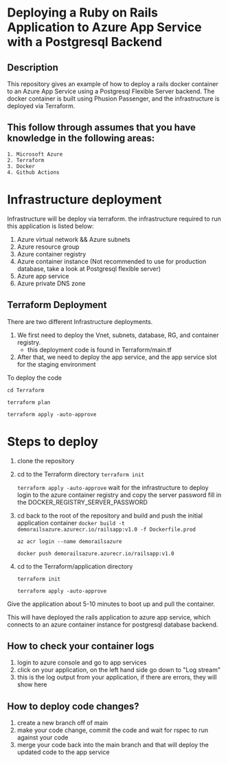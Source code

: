 # Deploying a Ruby on Rails Application to Azure App Service with a Postgresql Backend 
## Description 
This repository gives an example of how to deploy a rails docker container to an Azure App Service using a Postgresql Flexible Server backend. The docker container is built using Phusion Passenger, and the infrastructure is deployed via Terraform.
## This follow through assumes that you have knowledge in the following areas: 
    1. Microsoft Azure 
    2. Terraform 
    3. Docker 
    4. Github Actions


# Infrastructure deployment 

Infrastructure will be deploy via terraform. the infrastructure required to run this application is listed below: 
1. Azure virtual network && Azure subnets 
2. Azure resource group 
3. Azure container registry 
4. Azure container instance (Not recommended to use for production database, take a look at Postgresql flexible server)
5. Azure app service 
6. Azure private DNS zone 


## Terraform Deployment 

There are two different Infrastructure deployments.
1. We first need to deploy the Vnet, subnets, database, RG, and container registry.
    - this deployment code is found in Terraform/main.tf 
2. After that, we need to deploy the app service, and the app service slot for the staging environment

To deploy the code 

``` cd Terraform ```

``` terraform plan ``` 

``` terraform apply -auto-approve ```



# Steps to deploy 
1. clone the repository 

2. cd to the Terraform directory 
    ``` terraform init ```

    ``` terraform apply -auto-approve ```
    wait for the infrastructure to deploy 
    login to the azure container registry and copy the server password
    fill in the DOCKER_REGISTRY_SERVER_PASSWORD

3. cd back to the root of the repository and build and push the initial application container 
   ``` docker build -t demorailsazure.azurecr.io/railsapp:v1.0 -f Dockerfile.prod ```

   ``` az acr login --name demorailsazure ``` 

   ``` docker push demorailsazure.azurecr.io/railsapp:v1.0 ```

4. cd to the Terraform/application directory

   ``` terraform init ```

   ``` terraform apply -auto-approve ```

Give the application about 5-10 minutes to boot up and pull the container.

This will have deployed the rails application to azure app service, which connects to an azure container instance for postgresql database backend.

## How to check your container logs 
1. login to azure console and go to app services
2. click on your application, on the left hand side go down to "Log stream"
3. this is the log output from your application, if there are errors, they will show here



## How to deploy code changes?
1. create a new branch off of main
2. make your code change, commit the code and wait for rspec to run against your code
3. merge your code back into the main branch and that will deploy the updated code to the app service
